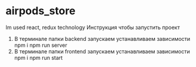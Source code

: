 # airpods_store
Im used react, redux technology
Инструкция чтобы запустить проект
1) В терминале папки backend запускаем устанавливаем зависимости npm i
npm run server
2) В терминале папки frontend запускаем устанавливаем зависимости npm i
npm run start
